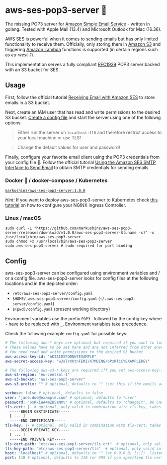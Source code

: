 # aws-ses-pop3-server 💌

The missing POP3 server for [Amazon Simple Email Service](https://aws.amazon.com/de/ses/) - written in golang. Tested with Apple Mail (13.4) and Microsoft Outlook for Mac (16.36).

AWS SES is powerful when it comes to sending emails but has only limited functionality to receive them. Officially, only storing them in [Amazon S3](https://aws.amazon.com/de/s3/) and triggering [Amazon Lambda](https://aws.amazon.com/de/lambda/) functions is supported (in certain regions such as *eu-west-1*).

This implementation serves a fully compliant [RFC1939](https://tools.ietf.org/html/rfc1939) POP3 server backed with an S3 bucket for SES.

## Usage

First, follow the official tutorial [Receiving Email with Amazon SES](https://docs.aws.amazon.com/ses/latest/DeveloperGuide/receiving-email.html) to store emails in a S3 bucket.

Next, create an IAM user that has read and write permissions to the desired S3 bucket. [Create a config file](#config) and start the server using one of the followig options.

> Either run the server on `localhost:110` and therefore restrict access to your local machine or use TLS!

> Change the default values for user and password!

Finally, configure your favorite email client using the POP3 credentials from your config file 🥳. Follow the official tutorial [Using the Amazon SES SMTP Interface to Send Email](https://docs.aws.amazon.com/ses/latest/DeveloperGuide/send-email-smtp.html) to obtain SMTP credentials for sending emails. 

### Docker 🐳 / docker-compose / Kubernetes

[`markushinz/aws-ses-pop3-server:1.0.0`](https://hub.docker.com/r/markushinz/aws-ses-pop3-server/tags)

*Hint*: If you want to deploy aws-ses-pop3-server to Kubernetes check [this tutorial](https://minikube.sigs.k8s.io/docs/tutorials/nginx_tcp_udp_ingress/) on how to configure your NGINX Ingress Controller.

### Linux / macOS

```shell
sudo curl -L "https://github.com/markushinz/aws-ses-pop3-server/releases/download/v1.0.0/aws-ses-pop3-server-$(uname -s)" -o /usr/local/bin/aws-ses-pop3-server
sudo chmod +x /usr/local/bin/aws-ses-pop3-server
sudo aws-ses-pop3-server # sudo required for port binding
```

## Config

aws-ses-pop3-server can be configured using environment variables and / or a config file.
aws-ses-pop3-server looks for config files at the following locations and in the depicted order:

* `/etc/aws-ses-pop3-server/config.yaml`
* `$HOME/.aws-ses-pop3-server/config.yaml` (`~/.aws-ses-pop3-server/config.yaml`)
* `$(pwd)/config.yaml` (present working directory)

Environment variables use the prefix `POP3_` followed by the config key where `-` have to be replaced with `_`. Environment variables take precedence.

Check the following example `config.yaml` for possible keys:

```yaml
# The following aws-* keys are optional but required if you want to load emails
# These values have to be set here and are not inferred from other envrionment variables or ~/.aws/credentials
# You need read and write permissions to the desired S3 bucket
aws-access-key-id: "AKIAIOSFODNN7EXAMPLE"
aws-secret-access-key: "wJalrXUtnFEMI/K7MDENG/bPxRfiCYEXAMPLEKEY"

# The following aws-s3-* keys are required iff you set aws-access-key-id and aws-secret-access-key
aws-s3-region: "eu-central-1"
aws-s3-bucket: "aws-ses-pop3-server"
aws-s3-prefix: "" # optional, defaults to "" (set this if the emails are not stored in the root directory of the S3 bucket)

verbose: false # optional, defaults to false
user: "jane.doe@example.com" # optional, defaults to "user"
password: "6xRkiWA4mZBSaNmv" # optional, defaults to "changeit". DO CHANGE IT!
tls-cert: |- # optional, only valid in combination with tls-key, takes precedence over tls-cert-path / tls-key-path
  -----BEGIN CERTIFICATE-----
  [ ... ]
  -----END CERTIFICATE-----
tls-key: |- # optional, only valid in combination with tls-cert, takes precedence over tls-cert-path / tls-key-path
  -----BEGIN PRIVATE KEY-----
  [ ... ]
  -----END PRIVATE KEY-----
tls-cert-path: "etc/aws-ses-pop3-server/tls.crt"  # optional, only valid in combination with tls-key-path
tls-key-path: "etc/aws-ses-pop3-server/tls"  # optional, only valid in combination with tls-cert-path
host: "localhost" # optional, defaults to "" (or 0.0.0.0; [::];  listening on all NICs)
port: 110 # optional, defaults to 110 (or 995 if you specified tls-cert / tls-key or tls-cert-path / tls-key-path)
```

